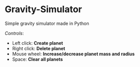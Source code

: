 # Gravity-Simulator
Simple gravity simulator made in Python

*Controls*:
- Left click: **Create planet**
- Right click: **Delete planet**
- Mouse wheel: **Increase/decrease planet mass and radius**
- Space: **Clear all planets**
